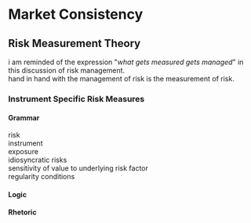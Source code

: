 # Market Consistency

## Risk Measurement Theory
i am reminded of the expression "_what gets measured gets managed_" in this discussion of risk management.  
hand in hand with the management of risk is the measurement of risk.

### Instrument Specific Risk Measures

#### Grammar
risk  
instrument  
exposure  
idiosyncratic risks  
sensitivity of value to underlying risk factor  
regularity conditions  


#### Logic

#### Rhetoric


